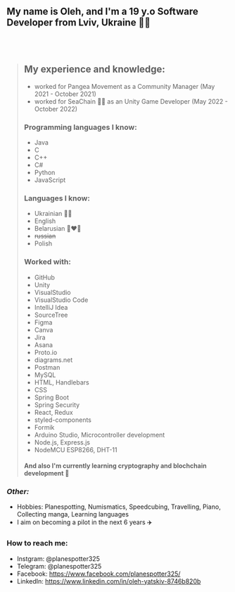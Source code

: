 ## My name is Oleh, and I'm a 19 y.o Software Developer from Lviv, Ukraine 💙💛
<br/>
<br/>

> ## My experience and knowledge: 
> * worked for Pangea Movement as a Community Manager (May 2021 - October 2021)
> * worked for SeaChain 🐳🔗 as an Unity Game Developer (May 2022 - October 2022)
>### Programming languages I know: 
>  * Java
>  * C
>  * C++
>  * C#
>  * Python
>  * JavaScript
>### Languages I know:
>  * Ukrainian 💙💛
>  * English
>  * Belarusian 🤍❤️🤍
>  * ~~russian~~
>  * Polish
>### Worked with: 
>  * GitHub
>  * Unity
>  * VisualStudio
>  * VisualStudio Code
>  * IntelliJ Idea
>  * SourceTree 
>  * Figma
>  * Canva
>  * Jira
>  * Asana
>  * Proto.io
>  * diagrams.net
>  * Postman
>  * MySQL
>  * HTML, Handlebars
>  * CSS
>  * Spring Boot
>  * Spring Security
>  * React, Redux
>  * styled-components
>  * Formik
>  * Arduino Studio, Microcontroller development
>  * Node.js, Express.js
>  * NodeMCU ESP8266, DHT-11
>#### And also I'm currently learning cryptography and blochchain development 🔗


### *Other:*
- Hobbies: Planespotting, Numismatics, Speedcubing, Travelling, Piano, Collecting manga, Learning languages
- I aim on becoming a pilot in the next 6 years ✈️


### **How to reach me:**
- Instgram: @planespotter325
- Telegram: @planespotter325
- Facebook: https://www.facebook.com/planespotter325/
- LinkedIn: https://www.linkedin.com/in/oleh-yatskiv-8746b820b
